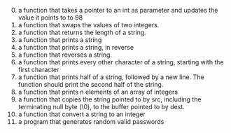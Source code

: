 0. a function that takes a pointer to an int as parameter and updates the value it points to to 98
1. a function that swaps the values of two integers.
2. a function that returns the length of a string.
3. a function that prints a string
4. a function that prints a string, in reverse
5. a function that reverses a string.
6. a function that prints every other character of a string, starting with the first character
7. a function that prints half of a string, followed by a new line. The function should print the second half of the string.
8. a function that prints n elements of an array of integers
9. a function that copies the string pointed to by src, including the terminating null byte (\0), to the buffer pointed to by dest.
100. a function that convert a string to an integer
101.  a program that generates random valid passwords    
